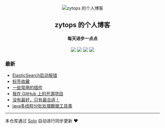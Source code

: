 <p align="center"><img alt="zytops 的个人博客" src="https://static.b3log.org/images/brand/solo-32.png"></p><h2 align="center">
zytops 的个人博客
</h2>

<h4 align="center">每天进步一点点</h4>
<p align="center"><a title="zytops 的个人博客" target="_blank" href="https://github.com/zytops/solo-blog"><img src="https://img.shields.io/github/last-commit/zytops/solo-blog.svg?style=flat-square&color=FF9900"></a>
<a title="GitHub repo size in bytes" target="_blank" href="https://github.com/zytops/solo-blog"><img src="https://img.shields.io/github/repo-size/zytops/solo-blog.svg?style=flat-square"></a>
<a title="Solo Version" target="_blank" href="https://github.com/88250/solo/releases"><img src="https://img.shields.io/badge/solo-3.6.5-f1e05a.svg?style=flat-square&color=blueviolet"></a>
<a title="Hits" target="_blank" href="https://github.com/88250/hits"><img src="https://hits.b3log.org/zytops/solo-blog.svg"></a></p>

### 最新

* [ElasticSearch启动报错](http://www.zytops.com/articles/2019/11/19/1574159661097.html)
* [标签收藏](http://www.zytops.com/articles/2019/11/18/1574045573932.html)
* [一些常用的插件](http://www.zytops.com/articles/2019/10/31/1572498561171.html)
* [我在 GitHub 上的开源项目](http://www.zytops.com/my-github-repos)
* [没有最好，只有最合适！](http://www.zytops.com/articles/2019/10/12/1570861622614.html)
* [java多线程分批处理数据工具类](http://www.zytops.com/articles/2019/10/11/1570774208932.html)



---

本仓库通过 [Solo](https://github.com/88250/solo) 自动进行同步更新 ❤️ 